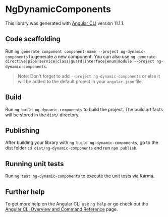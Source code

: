 # NgDynamicComponents

This library was generated with [Angular CLI](https://github.com/angular/angular-cli) version 11.1.1.

## Code scaffolding

Run `ng generate component component-name --project ng-dynamic-components` to generate a new component. You can also use `ng generate directive|pipe|service|class|guard|interface|enum|module --project ng-dynamic-components`.
> Note: Don't forget to add `--project ng-dynamic-components` or else it will be added to the default project in your `angular.json` file. 

## Build

Run `ng build ng-dynamic-components` to build the project. The build artifacts will be stored in the `dist/` directory.

## Publishing

After building your library with `ng build ng-dynamic-components`, go to the dist folder `cd dist/ng-dynamic-components` and run `npm publish`.

## Running unit tests

Run `ng test ng-dynamic-components` to execute the unit tests via [Karma](https://karma-runner.github.io).

## Further help

To get more help on the Angular CLI use `ng help` or go check out the [Angular CLI Overview and Command Reference](https://angular.io/cli) page.
